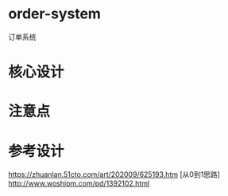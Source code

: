 # order-system
订单系统

# 核心设计

# 注意点

# 参考设计
https://zhuanlan.51cto.com/art/202009/625193.htm
[从0到1思路] http://www.woshipm.com/pd/1392102.html
